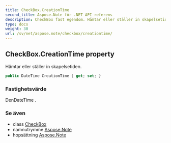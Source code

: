 ```yaml
---
title: CheckBox.CreationTime
second_title: Aspose.Note för .NET API-referens
description: CheckBox fast egendom. Hämtar eller ställer in skapelsetiden.
type: docs
weight: 30
url: /sv/net/aspose.note/checkbox/creationtime/
---
```

## CheckBox.CreationTime property

Hämtar eller ställer in skapelsetiden.

```csharp
public DateTime CreationTime { get; set; }
```

### Fastighetsvärde

DenDateTime .

### Se även

* class [CheckBox](../)
* namnutrymme [Aspose.Note](../../checkbox/)
* hopsättning [Aspose.Note](../../../)


